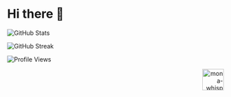 # Hi there 👋

![GitHub Stats][GITHUB_STATS]

![GitHub Streak][GITHUB_STREAK]

![Profile Views][PROFILE_VIEWS]

<div align="right">
  <img alt="mona-whisper"  width="50" src="https://github.githubassets.com/images/mona-whisper.gif"/>
</div>

[GITHUB_STATS]: https://github-readme-stats.vercel.app/api?username=youking-lib&show_icons=true&theme=dark&locale=en&count_private=true&hide_border=true&bg_color=0D1117

[GITHUB_STREAK]: https://github-readme-streak-stats.herokuapp.com/?user=youking-lib&theme=dark&hide_border=true&background=0D1117

[PROFILE_VIEWS]: https://hits.seeyoufarm.com/api/count/incr/badge.svg?url=https%3A%2F%2Fgithub.com%2Fyouking-lib%2Fyouking-lib&count_bg=%230D1117&title_bg=%230D1117&icon=&icon_color=%23FFFFFF&title=%F0%9F%91%80&edge_flat=false

